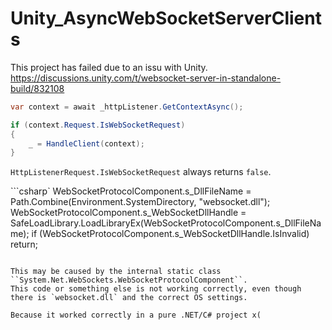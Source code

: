 # Unity_AsyncWebSocketServerClients

This project has failed due to an issu with Unity.
https://discussions.unity.com/t/websocket-server-in-standalone-build/832108

```csharp
var context = await _httpListener.GetContextAsync();

if (context.Request.IsWebSocketRequest)
{
	_ = HandleClient(context);
}
```

``HttpListenerRequest.IsWebSocketRequest`` always returns `false`.

```csharp`
WebSocketProtocolComponent.s_DllFileName = Path.Combine(Environment.SystemDirectory, "websocket.dll");
WebSocketProtocolComponent.s_WebSocketDllHandle = SafeLoadLibrary.LoadLibraryEx(WebSocketProtocolComponent.s_DllFileName);
if (WebSocketProtocolComponent.s_WebSocketDllHandle.IsInvalid)
return;
```

This may be caused by the internal static class ``System.Net.WebSockets.WebSocketProtocolComponent``.
This code or something else is not working correctly, even though there is `websocket.dll` and the correct OS settings.

Because it worked correctly in a pure .NET/C# project x(